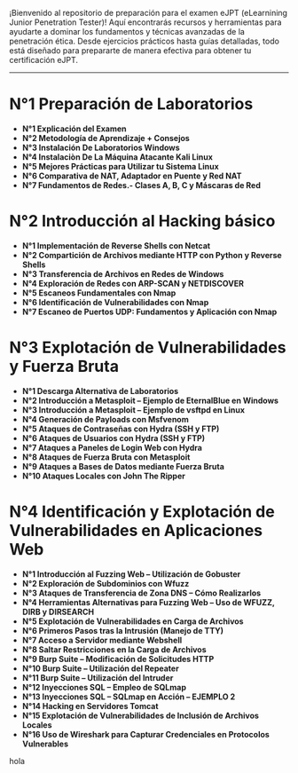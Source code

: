 
¡Bienvenido al repositorio de preparación para el examen eJPT (eLearnining Junior Penetration Tester)! Aquí encontrarás recursos y herramientas para ayudarte a dominar los fundamentos y técnicas avanzadas de la penetración ética. Desde ejercicios prácticos hasta guías detalladas, todo está diseñado para prepararte de manera efectiva para obtener tu certificación eJPT.

---
# **N°1 Preparación de Laboratorios**
- **N°1 Explicación del Examen**
- **N°2 Metodología de Aprendizaje + Consejos**
- **N°3 Instalación De Laboratorios Windows**
- **N°4 Instalaciòn De La Máquina Atacante Kali Linux**
- **N°5 Mejores Prácticas para Utilizar tu Sistema Linux** 
- **N°6 Comparativa de NAT, Adaptador en Puente y Red NAT** 
- **N°7 Fundamentos de Redes.- Clases A, B, C y Máscaras de Red**

# **N°2 Introducción al Hacking básico**
- **N°1 Implementación de Reverse Shells con Netcat**
- **N°2 Compartición de Archivos mediante HTTP con Python y Reverse Shells** 
- **N°3 Transferencia de Archivos en Redes de Windows**
- **N°4 Exploración de Redes con ARP-SCAN y NETDISCOVER**
- **N°5 Escaneos Fundamentales con Nmap** 
- **N°6 Identificación de Vulnerabilidades con Nmap**
- **N°7 Escaneo de Puertos UDP: Fundamentos y Aplicación con Nmap**

# **N°3 Explotación de Vulnerabilidades y Fuerza Bruta**

- **N°1  Descarga Alternativa de Laboratorios** 
- **N°2 Introducción a Metasploit – Ejemplo de EternalBlue en Windows**
- **N°3 Introducción a Metasploit – Ejemplo de vsftpd en Linux**
- **N°4 Generación de Payloads con Msfvenom**
- **N°5 Ataques de Contraseñas con Hydra (SSH y FTP)**
- **N°6 Ataques de Usuarios con Hydra (SSH y FTP)**
- **N°7 Ataques a Paneles de Login Web con Hydra**
- **N°8 Ataques de Fuerza Bruta con Metasploit**
- **N°9 Ataques a Bases de Datos mediante Fuerza Bruta**
- **N°10 Ataques Locales con John The Ripper**

# **N°4 Identificación y Explotación de Vulnerabilidades en Aplicaciones Web**

- **N°1 Introducción al Fuzzing Web – Utilización de Gobuster**
- **N°2 Exploración de Subdominios con Wfuzz**
- **N°3 Ataques de Transferencia de Zona DNS – Cómo Realizarlos**
- **N°4 Herramientas Alternativas para Fuzzing Web – Uso de WFUZZ, DIRB y DIRSEARCH**
- **N°5 Explotación de Vulnerabilidades en Carga de Archivos**
- **N°6 Primeros Pasos tras la Intrusión (Manejo de TTY)**
- **N°7 Acceso a Servidor mediante Webshell**
- **N°8 Saltar Restricciones en la Carga de Archivos**
- **N°9 Burp Suite – Modificación de Solicitudes HTTP**
- **N°10 Burp Suite – Utilización del Repeater**
- **N°11 Burp Suite – Utilización del Intruder**
- **N°12 Inyecciones SQL – Empleo de SQLmap**
- **N°13 Inyecciones SQL – SQLmap en Acción – EJEMPLO 2**
- **N°14 Hacking en Servidores Tomcat**
- **N°15 Explotación de Vulnerabilidades de Inclusión de Archivos Locales**
- **N°16 Uso de Wireshark para Capturar Credenciales en Protocolos Vulnerables**

hola
